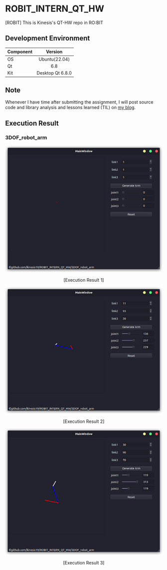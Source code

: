 # ROBIT_INTERN_QT_HW
[ROBIT] This is Kinesis's QT-HW repo in RO:BIT


## Development Environment
| Component | Version |
| :---- | :----: |
| OS | Ubuntu(22.04) |
| Qt | 6.8 |
| Kit | Desktop Qt 6.8.0 |

## Note
Whenever I have time after submitting the assignment, I will post source code and library analysis and lessons learned (TIL) on [my blog](https://kinesis19.github.io/).

## Execution Result
### 3DOF_robot_arm
![3DOF_robot_arm_img1](/imgs/3DOF_robot_arm_img1.png)
<center> [Execution Result 1] </center>

![3DOF_robot_arm_img2](/imgs/3DOF_robot_arm_img2.png)
<center> [Execution Result 2] </center>

![3DOF_robot_arm_img3](/imgs/3DOF_robot_arm_img3.png)
<center> [Execution Result 3] </center>